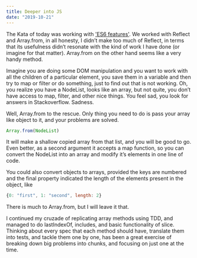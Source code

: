 ```yaml
---
title: Deeper into JS
date: "2019-10-21"
---
```


The Kata of today was working with ['ES6 features'](https://jskatas.org). We worked with Reflect and Array.from, in all honesty, I didn’t make too much of Reflect, in terms that its usefulness didn’t resonate with the kind of work I have done (or imagine for that matter). Array.from on the other hand seems like a very handy method.

Imagine you are doing some DOM manipulation and you want to work with all the children of a particular element, you save them in a variable and then try to map or filter or do something, just to find out that is not working. Oh, you realize you have a NodeList, looks like an array, but not quite, you don’t have access to map, filter, and other nice things. You feel sad, you look for answers in Stackoverflow. Sadness.

Well, Array.from to the rescue. Only thing you need to do is pass your array like object to it, and your problems are solved.

```javascript
Array.from(NodeList)
```

It will make a shallow copied array from that list, and you will be good to go. Even better, as a second argument it accepts a map function, so you can convert the NodeList into an array and modify it’s elements in one line of code.

You could also convert objects to arrays, provided the keys are numbered and the final property indicated the length of the elements present in the object, like

```javascript
{0: "first", 1: "second", length: 2}
```

There is much to Array.from, but I will leave it that.

I continued my cruzade of replicating array methods using TDD, and managed to do lastIndexOf, includes, and basic functionality of slice. Thinking about every spec that each method should have, translate them into tests, and tackle them one by one, has been a great exercise of breaking down big problems into chunks, and focusing on just one at the time.
